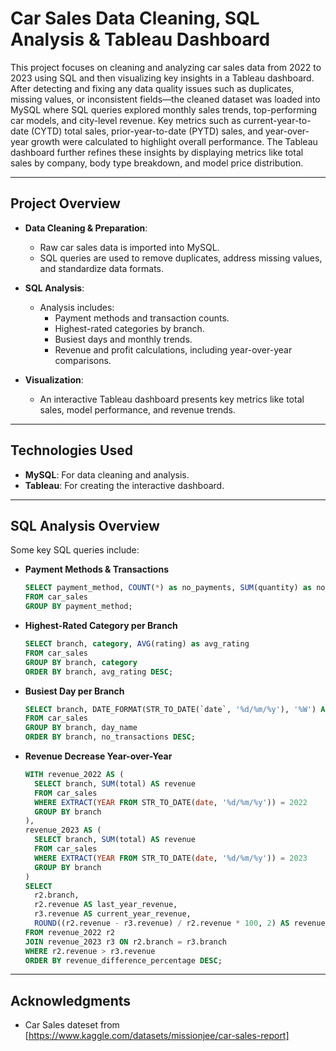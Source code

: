 # Car Sales Data Cleaning, SQL Analysis & Tableau Dashboard

This project focuses on cleaning and analyzing car sales data from 2022 to 2023 using SQL and then visualizing key insights in a Tableau dashboard. After detecting and fixing any data quality issues such as duplicates, missing values, or inconsistent fields—the cleaned dataset was loaded into MySQL where SQL queries explored monthly sales trends, top-performing car models, and city-level revenue. Key metrics such as current-year-to-date (CYTD) total sales, prior-year-to-date (PYTD) sales, and year-over-year growth were calculated to highlight overall performance. The Tableau dashboard further refines these insights by displaying metrics like total sales by company, body type breakdown, and model price distribution.

---

## Project Overview

- **Data Cleaning & Preparation**: 
  - Raw car sales data is imported into MySQL.
  - SQL queries are used to remove duplicates, address missing values, and standardize data formats.

- **SQL Analysis**:
  - Analysis includes:
    - Payment methods and transaction counts.
    - Highest-rated categories by branch.
    - Busiest days and monthly trends.
    - Revenue and profit calculations, including year-over-year comparisons.

- **Visualization**:
  - An interactive Tableau dashboard presents key metrics like total sales, model performance, and revenue trends.

---

## Technologies Used

- **MySQL**: For data cleaning and analysis.
- **Tableau**: For creating the interactive dashboard.

---


## SQL Analysis Overview

Some key SQL queries include:

- **Payment Methods & Transactions**
  ```sql
  SELECT payment_method, COUNT(*) as no_payments, SUM(quantity) as no_qty_sold
  FROM car_sales
  GROUP BY payment_method;
  ```

- **Highest-Rated Category per Branch**
  ```sql
  SELECT branch, category, AVG(rating) as avg_rating
  FROM car_sales
  GROUP BY branch, category
  ORDER BY branch, avg_rating DESC;
  ```

- **Busiest Day per Branch**
  ```sql
  SELECT branch, DATE_FORMAT(STR_TO_DATE(`date`, '%d/%m/%y'), '%W') AS day_name, COUNT(*) AS no_transactions
  FROM car_sales
  GROUP BY branch, day_name
  ORDER BY branch, no_transactions DESC;
  ```

- **Revenue Decrease Year-over-Year**
  ```sql
  WITH revenue_2022 AS (
    SELECT branch, SUM(total) AS revenue
    FROM car_sales
    WHERE EXTRACT(YEAR FROM STR_TO_DATE(date, '%d/%m/%y')) = 2022
    GROUP BY branch
  ),
  revenue_2023 AS (
    SELECT branch, SUM(total) AS revenue
    FROM car_sales
    WHERE EXTRACT(YEAR FROM STR_TO_DATE(date, '%d/%m/%y')) = 2023
    GROUP BY branch
  )
  SELECT 
    r2.branch,
    r2.revenue AS last_year_revenue,
    r3.revenue AS current_year_revenue,
    ROUND((r2.revenue - r3.revenue) / r2.revenue * 100, 2) AS revenue_difference_percentage
  FROM revenue_2022 r2
  JOIN revenue_2023 r3 ON r2.branch = r3.branch
  WHERE r2.revenue > r3.revenue
  ORDER BY revenue_difference_percentage DESC;
  ```

---

## Acknowledgments

- Car Sales dateset from [https://www.kaggle.com/datasets/missionjee/car-sales-report]
